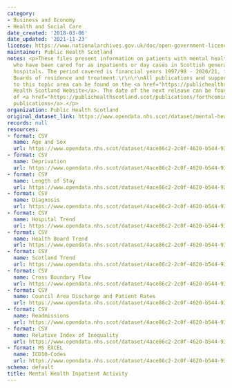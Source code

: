 ```yaml
---
category:
- Business and Economy
- Health and Social Care
date_created: '2018-03-06'
date_updated: '2021-11-23'
license: https://www.nationalarchives.gov.uk/doc/open-government-licence/version/3/
maintainer: Public Health Scotland
notes: <p>These files present information on patients with mental health problems
  who have been cared for as inpatients or day cases in Scottish general and psychiatric
  hospitals. The period covered is financial years 1997/98 - 2020/21, for all NHS
  Boards of residence and treatment.\r\n\r\nAll publications and supporting material
  to this topic area can be found on the <a href="https://publichealthscotland.scot/publications/mental-health-inpatient-activity/">Public
  Health Scotland Website</a>. The date of the next release can be found on our list
  of <a href="https://publichealthscotland.scot/publications/forthcoming-publications/">forthcoming
  publications</a>.</p>
organization: Public Health Scotland
original_dataset_link: https://www.opendata.nhs.scot/dataset/mental-health-inpatient-activity
records: null
resources:
- format: CSV
  name: Age and Sex
  url: https://www.opendata.nhs.scot/dataset/4ace86c2-2c0f-4620-b544-932148c2c4d3/resource/83b38aa6-73c0-4489-b344-11081e7aa0ed/download/mental-health-inpatient-activity-age-sex.csv
- format: CSV
  name: Deprivation
  url: https://www.opendata.nhs.scot/dataset/4ace86c2-2c0f-4620-b544-932148c2c4d3/resource/ff797b7c-94cb-4efa-83dd-58e378cb7d8d/download/mental-health-inpatient-activity-deprivation.csv
- format: CSV
  name: Length of Stay
  url: https://www.opendata.nhs.scot/dataset/4ace86c2-2c0f-4620-b544-932148c2c4d3/resource/13b0a4ec-76a5-4a5d-8118-63c48d465948/download/mental-health-inpatient-activity-length-of-stay.csv
- format: CSV
  name: Diagnosis
  url: https://www.opendata.nhs.scot/dataset/4ace86c2-2c0f-4620-b544-932148c2c4d3/resource/c6d26491-2268-46e5-8d56-a08fd466aba0/download/mental-health-inpatient-activity-diagnosis-trend.csv
- format: CSV
  name: Hospital Trend
  url: https://www.opendata.nhs.scot/dataset/4ace86c2-2c0f-4620-b544-932148c2c4d3/resource/7b9b76e3-a3a5-43cc-bea1-a32ab080e9ec/download/mental-health-inpatient-activity-hospital-trend.csv
- format: CSV
  name: Health Board Trend
  url: https://www.opendata.nhs.scot/dataset/4ace86c2-2c0f-4620-b544-932148c2c4d3/resource/7e99efb9-2d73-46e1-bdce-59b00ed20a0f/download/mental-health-inpatient-activity-health-board-trend.csv
- format: CSV
  name: Scotland Trend
  url: https://www.opendata.nhs.scot/dataset/4ace86c2-2c0f-4620-b544-932148c2c4d3/resource/ba979207-fbd0-4f96-b855-ac7540e03b23/download/mental-health-inpatient-activity-scotland-trend.csv
- format: CSV
  name: Cross Boundary Flow
  url: https://www.opendata.nhs.scot/dataset/4ace86c2-2c0f-4620-b544-932148c2c4d3/resource/07fc742d-e729-440c-8569-eeca91c80578/download/mental-health-inpatient-activity-cross-boundary-flow.csv
- format: CSV
  name: Council Area Discharge and Patient Rates
  url: https://www.opendata.nhs.scot/dataset/4ace86c2-2c0f-4620-b544-932148c2c4d3/resource/3ef139c6-988b-4728-bb1d-c910ff513d1d/download/mental-health-inpatient-activity-geography.csv
- format: CSV
  name: Readmissions
  url: https://www.opendata.nhs.scot/dataset/4ace86c2-2c0f-4620-b544-932148c2c4d3/resource/2b2355a8-16d4-402b-a535-11b54729b93e/download/mental-health-inpatient-activity-readmissions.csv
- format: CSV
  name: Relative Index of Inequality
  url: https://www.opendata.nhs.scot/dataset/4ace86c2-2c0f-4620-b544-932148c2c4d3/resource/b2669513-3ab1-481e-b0f1-35de5da8b161/download/mental-health-inpatient-activity-rii.csv
- format: MS EXCEL
  name: ICD10-Codes
  url: https://www.opendata.nhs.scot/dataset/4ace86c2-2c0f-4620-b544-932148c2c4d3/resource/530cb70a-f747-4b3b-b75a-06353ae78e8d/download/icd10-lookup.xlsx
schema: default
title: Mental Health Inpatient Activity
---
```

